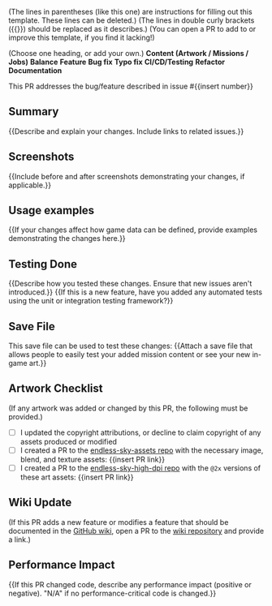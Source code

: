 (The lines in parentheses (like this one) are instructions for filling out this template. These lines can be deleted.)
(The lines in double curly brackets ({{}}) should be replaced as it describes.)
(You can open a PR to add to or improve this template, if you find it lacking!)

(Choose one heading, or add your own.)
**Content (Artwork / Missions / Jobs)**
**Balance**
**Feature**
**Bug fix**
**Typo fix**
**CI/CD/Testing**
**Refactor**
**Documentation**

This PR addresses the bug/feature described in issue #{{insert number}}

## Summary
{{Describe and explain your changes. Include links to related issues.}}

## Screenshots
{{Include before and after screenshots demonstrating your changes, if applicable.}}

## Usage examples
{{If your changes affect how game data can be defined, provide examples demonstrating the changes here.}}

## Testing Done
{{Describe how you tested these changes. Ensure that new issues aren't introduced.}}
{{If this is a new feature, have you added any automated tests using the unit or integration testing framework?}}

## Save File
This save file can be used to test these changes:
{{Attach a save file that allows people to easily test your added mission content or see your new in-game art.}}

## Artwork Checklist
(If any artwork was added or changed by this PR, the following must be provided.)
 - [ ] I updated the copyright attributions, or decline to claim copyright of any assets produced or modified
 - [ ] I created a PR to the [endless-sky-assets repo](https://github.com/endless-sky/endless-sky-assets) with the necessary image, blend, and texture assets: {{insert PR link}}
 - [ ] I created a PR to the [endless-sky-high-dpi repo](https://github.com/endless-sky/endless-sky-high-dpi) with the `@2x` versions of these art assets: {{insert PR link}}

## Wiki Update
(If this PR adds a new feature or modifies a feature that should be documented in the [GitHub wiki](https://github.com/endless-sky/endless-sky/wiki), open a PR to the [wiki repository](https://github.com/endless-sky/endless-sky-wiki) and provide a link.)

## Performance Impact
{{If this PR changed code, describe any performance impact (positive or negative). "N/A" if no performance-critical code is changed.}}
